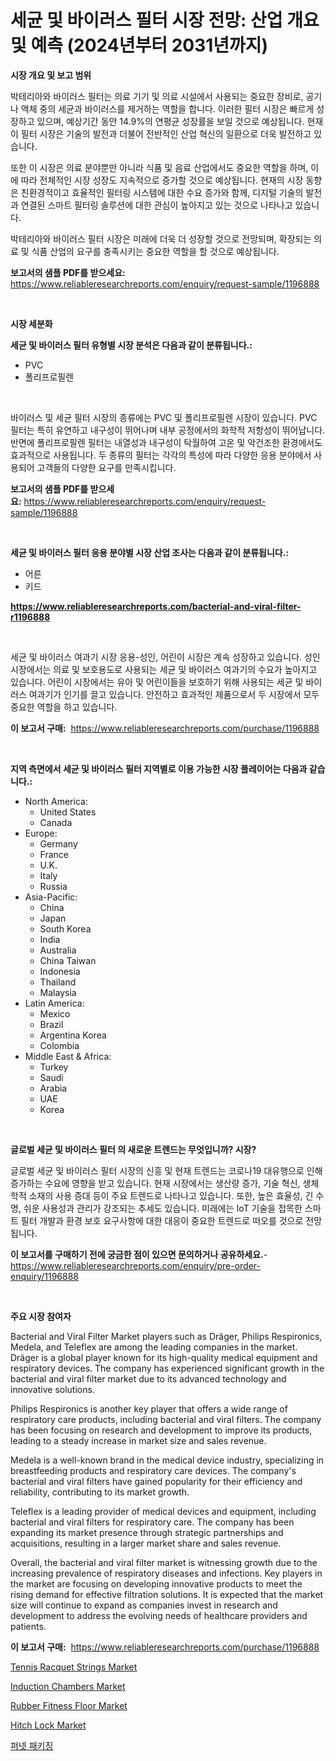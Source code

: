 <p><h1>세균 및 바이러스 필터 시장 전망: 산업 개요 및 예측 (2024년부터 2031년까지)</h1></p><p><strong>시장 개요 및 보고 범위</strong></p>
<p><p>박테리아와 바이러스 필터는 의료 기기 및 의료 시설에서 사용되는 중요한 장비로, 공기나 액체 중의 세균과 바이러스를 제거하는 역할을 합니다. 이러한 필터 시장은 빠르게 성장하고 있으며, 예상기간 동안 14.9%의 연평균 성장률을 보일 것으로 예상됩니다. 현재 이 필터 시장은 기술의 발전과 더불어 전반적인 산업 혁신의 일환으로 더욱 발전하고 있습니다. </p><p>또한 이 시장은 의료 분야뿐만 아니라 식품 및 음료 산업에서도 중요한 역할을 하며, 이에 따라 전체적인 시장 성장도 지속적으로 증가할 것으로 예상됩니다. 현재의 시장 동향은 친환경적이고 효율적인 필터링 시스템에 대한 수요 증가와 함께, 디지털 기술의 발전과 연결된 스마트 필터링 솔루션에 대한 관심이 높아지고 있는 것으로 나타나고 있습니다.</p><p>박테리아와 바이러스 필터 시장은 미래에 더욱 더 성장할 것으로 전망되며, 확장되는 의료 및 식품 산업의 요구를 충족시키는 중요한 역할을 할 것으로 예상됩니다.</p></p>
<p><strong>보고서의 샘플 PDF를 받으세요:</strong> <a href="https://www.reliableresearchreports.com/enquiry/request-sample/1196888">https://www.reliableresearchreports.com/enquiry/request-sample/1196888</a></p>
<p>&nbsp;</p>
<p><strong>시장 세분화</strong></p>
<p><strong>세균 및 바이러스 필터 유형별 시장 분석은 다음과 같이 분류됩니다.:</strong></p>
<p><ul><li>PVC</li><li>폴리프로필렌</li></ul></p>
<p>&nbsp;</p>
<p><p>바이러스 및 세균 필터 시장의 종류에는 PVC 및 폴리프로필렌 시장이 있습니다. PVC 필터는 특히 유연하고 내구성이 뛰어나며 내부 공정에서의 화학적 저항성이 뛰어납니다. 반면에 폴리프로필렌 필터는 내열성과 내구성이 탁월하여 고온 및 악건조한 환경에서도 효과적으로 사용됩니다. 두 종류의 필터는 각각의 특성에 따라 다양한 응용 분야에서 사용되어 고객들의 다양한 요구를 만족시킵니다.</p></p>
<p><strong>보고서의 샘플 PDF를 받으세요:</strong>&nbsp;<a href="https://www.reliableresearchreports.com/enquiry/request-sample/1196888">https://www.reliableresearchreports.com/enquiry/request-sample/1196888</a></p>
<p>&nbsp;</p>
<p><strong> 세균 및 바이러스 필터 응용 분야별 시장 산업 조사는 다음과 같이 분류됩니다.:</strong></p>
<p><ul><li>어른</li><li>키드</li></ul></p>
<p><strong><a href="https://www.reliableresearchreports.com/bacterial-and-viral-filter-r1196888">https://www.reliableresearchreports.com/bacterial-and-viral-filter-r1196888</a></strong></p>
<p>&nbsp;</p>
<p><p>세균 및 바이러스 여과기 시장 응용-성인, 어린이 시장은 계속 성장하고 있습니다. 성인 시장에서는 의료 및 보호용도로 사용되는 세균 및 바이러스 여과기의 수요가 높아지고 있습니다. 어린이 시장에서는 유아 및 어린이들을 보호하기 위해 사용되는 세균 및 바이러스 여과기가 인기를 끌고 있습니다. 안전하고 효과적인 제품으로서 두 시장에서 모두 중요한 역할을 하고 있습니다.</p></p>
<p><strong>이 보고서 구매:</strong>&nbsp; <a href="https://www.reliableresearchreports.com/purchase/1196888">https://www.reliableresearchreports.com/purchase/1196888</a></p>
<p>&nbsp;</p>
<p><strong>지역 측면에서 세균 및 바이러스 필터 지역별로 이용 가능한 시장 플레이어는 다음과 같습니다.:</strong></p>
<p><ul>
    <li>
        North America:
        <ul>
            <li>United States</li>
            <li>Canada</li>
        </ul>
    </li>
    <li>
        Europe:
        <ul>
            <li>Germany</li>
            <li>France</li>
            <li>U.K.</li>
            <li>Italy</li>
            <li>Russia</li>
        </ul>
    </li>
    <li>
        Asia-Pacific:
        <ul>
            <li>China</li>
            <li>Japan</li>
            <li>South Korea</li>
            <li>India</li>
            <li>Australia</li>
            <li>China Taiwan</li>
            <li>Indonesia</li>
            <li>Thailand</li>
            <li>Malaysia</li>
        </ul>
    </li>
    <li>
        Latin America:
        <ul>
            <li>Mexico</li>
            <li>Brazil</li>
            <li>Argentina Korea</li>
            <li>Colombia</li>
        </ul>
    </li>
    <li>
        Middle East & Africa:
        <ul>
            <li>Turkey</li>
            <li>Saudi</li>
            <li>Arabia</li>
            <li>UAE</li>
            <li>Korea</li>
        </ul>
    </li>
    </ul></p>
<p>&nbsp;</p>
<p><strong>글로벌 세균 및 바이러스 필터 의 새로운 트렌드는 무엇입니까? 시장?</strong></p>
<p><p>글로벌 세균 및 바이러스 필터 시장의 신흥 및 현재 트렌드는 코로나19 대유행으로 인해 증가하는 수요에 영향을 받고 있습니다. 현재 시장에서는 생산량 증가, 기술 혁신, 생체학적 소재의 사용 증대 등이 주요 트렌드로 나타나고 있습니다. 또한, 높은 효율성, 긴 수명, 쉬운 사용성과 관리가 강조되는 추세도 있습니다. 미래에는 IoT 기술을 접목한 스마트 필터 개발과 환경 보호 요구사항에 대한 대응이 중요한 트렌드로 떠오를 것으로 전망됩니다.</p></p>
<p><strong>이 보고서를 구매하기 전에 궁금한 점이 있으면 문의하거나 공유하세요.</strong>- <a href="https://www.reliableresearchreports.com/enquiry/pre-order-enquiry/1196888">https://www.reliableresearchreports.com/enquiry/pre-order-enquiry/1196888</a></p>
<p>&nbsp;</p>
<p><strong>주요 시장 참여자</strong></p>
<p><p>Bacterial and Viral Filter Market players such as Dräger, Philips Respironics, Medela, and Teleflex are among the leading companies in the market. Dräger is a global player known for its high-quality medical equipment and respiratory devices. The company has experienced significant growth in the bacterial and viral filter market due to its advanced technology and innovative solutions.</p><p>Philips Respironics is another key player that offers a wide range of respiratory care products, including bacterial and viral filters. The company has been focusing on research and development to improve its products, leading to a steady increase in market size and sales revenue.</p><p>Medela is a well-known brand in the medical device industry, specializing in breastfeeding products and respiratory care devices. The company's bacterial and viral filters have gained popularity for their efficiency and reliability, contributing to its market growth.</p><p>Teleflex is a leading provider of medical devices and equipment, including bacterial and viral filters for respiratory care. The company has been expanding its market presence through strategic partnerships and acquisitions, resulting in a larger market share and sales revenue.</p><p>Overall, the bacterial and viral filter market is witnessing growth due to the increasing prevalence of respiratory diseases and infections. Key players in the market are focusing on developing innovative products to meet the rising demand for effective filtration solutions. It is expected that the market size will continue to expand as companies invest in research and development to address the evolving needs of healthcare providers and patients.</p></p>
<p><strong>이 보고서 구매:</strong>&nbsp;&nbsp;<a href="https://www.reliableresearchreports.com/purchase/1196888">https://www.reliableresearchreports.com/purchase/1196888</a></p>
<p><p><a href="https://valiant-lunge-8fe.notion.site/Tennis-Racquet-Strings-Market-Research-Report-Its-History-and-Forecast-2024-to-2031-113a02ab6150428d84e65f42ee1151a2">Tennis Racquet Strings Market</a></p><p><a href="https://github.com/ChiragRP21/Market-Research-Report-List-4/blob/main/induction-chambers-market.md">Induction Chambers Market</a></p><p><a href="https://www.linkedin.com/pulse/rubber-fitness-floor-market-research-report-forecasted-period-qdcue?trackingId=kaqoNlbng1mW76f%2F7PPTsQ%3D%3D">Rubber Fitness Floor Market</a></p><p><a href="https://view.publitas.com/reportprime-1/hitch-lock-market-size-cagr-trends-2024-2030/">Hitch Lock Market</a></p><p><a href="https://medium.com/@agustinfeil/%ED%8E%80%EB%84%B7-%ED%8F%AC%EC%9E%A5-%EC%8B%9C%EC%9E%A5-%EC%8B%9C%EC%9E%A5-cagr-%EC%8B%9C%EC%9E%A5-%ED%8A%B8%EB%A0%8C%EB%93%9C-%EB%B0%8F-%EC%84%B1%EC%9E%A5-%EC%A0%84%EB%9E%B5%EC%97%90-%EB%8C%80%ED%95%9C-%ED%86%B5%EC%B0%B0%EB%A0%A5-21182c58fce4">퍼넷 패키징</a></p></p>